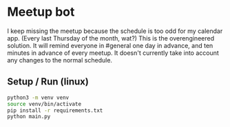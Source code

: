 # Meetup bot
I keep missing the meetup because the schedule is too odd for my calendar app. (Every last Thursday of the month, wat?)
This is the overengineered solution. It will remind everyone in #general one day in advance, and ten minutes in advance of every meetup. It doesn't currently take into account any changes to the normal schedule.

## Setup / Run (linux)
```bash
python3 -m venv venv
source venv/bin/activate
pip install -r requirements.txt
python main.py
```